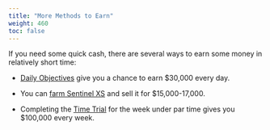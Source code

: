 ```yaml
---
title: "More Methods to Earn"
weight: 460
toc: false
---
```


If you need some quick cash, there are several ways to earn some money in
relatively short time:

- [Daily Objectives](daily-objectives) give you a chance to earn $30,000 every
  day.

- You can [farm Sentinel XS](sentinel-xs-farming) and sell it for
  $15,000-17,000.

- Completing the [Time Trial](time-trials) for the week under par time gives
  you $100,000 every week.
